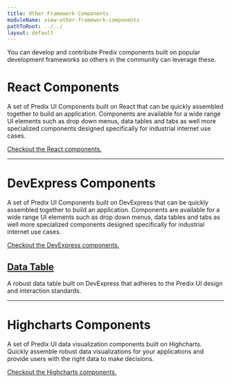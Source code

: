 ```yaml
---
title: Other Framework Components
moduleName: view-other-framework-components
pathToRoot: ../../
layout: default
---
```


You can develop and contribute Predix components built on popular development frameworks so others in the community can leverage these.


# React Components

<catalog-picture img-src="../../img/about/react" img-alt="React Logo" style="border:none; width:250px; display: block; float: right;">
</catalog-picture>

A set of Predix UI Components built on React that can be quickly assembled together to build an application. Components are available for a wide range UI elements such as drop down menus, data tables and tabs as well more specialized components designed specifically for industrial internet use cases.

[Checkout the React components.](/#)

--------------------------------------------------------------------------------

# DevExpress Components

<catalog-picture img-src="../../img/about/dev-express" img-alt="DevExpress Logo" style="border:none; width:250px; display: block; float: right;">
</catalog-picture>

A set of Predix UI Components built on DevExpress that can be quickly assembled together to build an application. Components are available for a wide range UI elements such as drop down menus, data tables and tabs as well more specialized components designed specifically for industrial internet use cases.

[Checkout the DevExpress components.](/#)

## [Data Table](/#)
A robust data table built on DevExpress that adheres to the Predix UI design and interaction standards.

--------------------------------------------------------------------------------

# Highcharts Components

<catalog-picture img-src="../../img/about/highcharts" img-alt="Highcharts Logo" style="border:none; width:250px; display: block; float: right;">
</catalog-picture>

A set of Predix UI data visualization components built on Highcharts. Quickly assemble robust data visualizations for your applications and provide users with the right data to make decisions.

[Checkout the Highcharts components.](/#)
